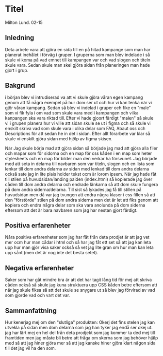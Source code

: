 # Titel

Milton Lund. 02-15

## Inledning

Deta arbete vara att gjöra en sida till en på hitad kampange som man har planerat inehålet i förväg i gruper. I gruperna som man blev indelade i så skule vi koma på vad emnet till kampangen var och vad slogen och titeln skule vara. Sedan skule man skel gjöra sidan från planeringen man hade gjort i grup.

## Bakgrund

i början blev vi intrudiserad va att vi skule gjöra våran egen kampang genom att få några exempel på hur dom ser ut och hur vi kan tenka när vi gjör våran kampang. Sedan så blev vi indelad i gruper och fike en "male" som vi fik fyla i om vad som skule vara med i kampangen och vilka kanpangen ska vara riktad till. Efter vi hade gjoort färdigt "malen" så skule vi i grupen planera hur vi ville att sidan skule se ut i figma och så skule vi enskilt skriva vad som skule vara i olika delar som FAQ, Abaut oss och Descriptions för att sedan he in det i sidan. Efter allt förarbete var klar så skule vi enskilt gjöra sidan med hjölp av figma skisen. 

När Jag skule börja mad att gjöra sidan så började jag mad att gjöra alla filer och mapar som för sidorna och en map för css kåden i en map som heter stylesheets och en map för bilder man den verkar ha försvunet. Jag började med att seta in delarna till navbaren som var titeln, slogen och en lista som lenkar till dom andra delarna av sidan med lenkad till dom andra delarna också sate jag in lite plais holder tekst ocm är lorom ipsem. När jag hade fåt till stilen på huvudsidan/landing paiden (index.html) så kopierade jag över cåden till dom andra delarna och endrade länkarna så att dom skule fungera på dom andra siderna/delarna. Till sist så lykades jag få till stillen på huvudsidan men då var jag tvungen att endra några klaser i css fillen så att den "förstörde" stilen på dom andra siderna men det är let att fiks genom att kopiera och endra några delar som ska vara anolunda på dom siderna eftersom att det är bara navbaren som jag har nestan gjort färdigt.

## Positiva erfarenheter

Nåra positiva erfarenheter som jag har fåt från deta prodjet är att jag vet mer ocm hur man cådar i html och så har jag fåt ett set så att jag kan leta upp hur man gjör visa saker också så vet jag lite gran om hur man kan leta upp sånt (men det är nog inte det besta setet).

## Negativa erfarenheter

Saker som har gåt mindre bra är att det har tagit lång tid för mej att skriva cåden också så skule jag kuna struktuera upp CSS kåden betre eftersom att när jag skule fiksa så att det skule se snygare ut så blev jag förvirad av vad som gjorde vad och vart det var. 

## Sammanfattning

Hur kenerjag mej om den "slutliga" produkten: Okerj det fins stelen jag kan utvekla på sidan men dom delarna som jag han tyker jag endå ser okej ut. jag har lärt mej en hel del från deta prodjekt som jag kommer ta ded mej till framtiden men jag måste bli betre att fråga om skerna som jag behöver hjälp med så att jag hiner gjöra mer så att jag kanske hiner gjöra klart någon sida till det jag vil ha den som.